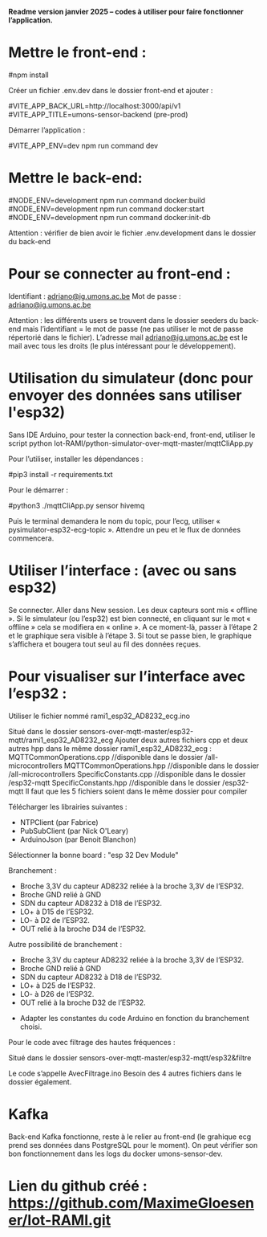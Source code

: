 **Readme version janvier 2025 – codes à utiliser pour faire fonctionner l’application.**

# Mettre le front-end : 

#npm install 

Créer un fichier .env.dev dans le dossier front-end et ajouter :

#VITE_APP_BACK_URL=http://localhost:3000/api/v1
#VITE_APP_TITLE=umons-sensor-backend (pre-prod)

Démarrer l’application :

#VITE_APP_ENV=dev npm run command dev

# Mettre le back-end:

#NODE_ENV=development npm run command docker:build
#NODE_ENV=development npm run command docker:start
#NODE_ENV=development npm run command docker:init-db

Attention : vérifier de bien avoir le fichier .env.development dans le dossier du back-end 

# Pour se connecter au front-end :

Identifiant : adriano@ig.umons.ac.be
Mot de passe : adriano@ig.umons.ac.be

Attention : les différents users se trouvent dans le dossier seeders du back-end mais l’identifiant = le mot de passe (ne pas utiliser le mot de passe répertorié dans le fichier). L’adresse mail adriano@ig.umons.ac.be est le mail avec tous les droits (le plus intéressant pour le développement). 

# Utilisation du simulateur (donc pour envoyer des données sans utiliser l'esp32)

Sans IDE Arduino, pour tester la connection back-end, front-end, utiliser le script python Iot-RAMI/python-simulator-over-mqtt-master/mqttCliApp.py 

Pour l’utiliser, installer les dépendances : 

#pip3 install -r requirements.txt 

Pour le démarrer : 

#python3 ./mqttCliApp.py sensor hivemq

Puis le terminal demandera le nom du topic, pour l’ecg, utiliser « pysimulator-esp32-ecg-topic ». 
Attendre un peu et le flux de données commencera.

# Utiliser l’interface : (avec ou sans esp32)

Se connecter. 
Aller dans New session. 
Les deux capteurs sont mis « offline ». Si le simulateur (ou l’esp32) est bien connecté, en cliquant sur le mot « offline » cela se modifiera en « online ». A ce moment-là, passer à l’étape 2 et le graphique sera visible à l’étape 3. Si tout se passe bien, le graphique s’affichera et bougera tout seul au fil des données reçues. 

# Pour visualiser sur l’interface avec l’esp32 :

Utiliser le fichier nommé rami1_esp32_AD8232_ecg.ino

Situé dans le dossier sensors-over-mqtt-master/esp32-mqtt/rami1_esp32_AD8232_ecg
Ajouter deux autres fichiers cpp et deux autres hpp dans le même dossier rami1_esp32_AD8232_ecg :
MQTTCommonOperations.cpp //disponible dans le dossier /all-microcontrollers
MQTTCommonOperations.hpp //disponible dans le dossier /all-microcontrollers
SpecificConstants.cpp //disponible dans le dossier /esp32-mqtt
SpecificConstants.hpp //disponible dans le dossier /esp32-mqtt
Il faut que les 5 fichiers soient dans le même dossier pour compiler 

Télécharger les librairies suivantes : 

- NTPClient (par Fabrice)
- PubSubClient (par Nick O'Leary)
- ArduinoJson (par Benoit Blanchon)

Sélectionner la bonne board : "esp 32 Dev Module"

Branchement : 

- Broche 3,3V du capteur AD8232 reliée à la broche 3,3V de l’ESP32.
- Broche GND relié à GND
- SDN du capteur AD8232 à D18 de l’ESP32.
- LO+ à D15 de l’ESP32.
- LO-  à D2 de l’ESP32.
- OUT relié à la broche D34 de l’ESP32.

Autre possibilité de branchement : 

- Broche 3,3V du capteur AD8232 reliée à la broche 3,3V de l’ESP32.
- Broche GND relié à GND
- SDN du capteur AD8232 à D18 de l’ESP32.
- LO+ à D25 de l’ESP32.
- LO-  à D26 de l’ESP32.
- OUT relié à la broche D32 de l’ESP32.

* Adapter les constantes du code Arduino en fonction du branchement choisi. 

Pour le code avec filtrage des hautes fréquences : 

Situé dans le dossier sensors-over-mqtt-master/esp32-mqtt/esp32&filtre

Le code s’appelle AvecFiltrage.ino
Besoin des 4 autres fichiers dans le dossier également. 

# Kafka

Back-end Kafka fonctionne, reste à le relier au front-end (le grahique ecg prend ses données dans PostgreSQL pour le moment). On peut vérifier son bon fonctionnement dans les logs du docker umons-sensor-dev. 

# Lien du github créé : https://github.com/MaximeGloesener/Iot-RAMI.git

